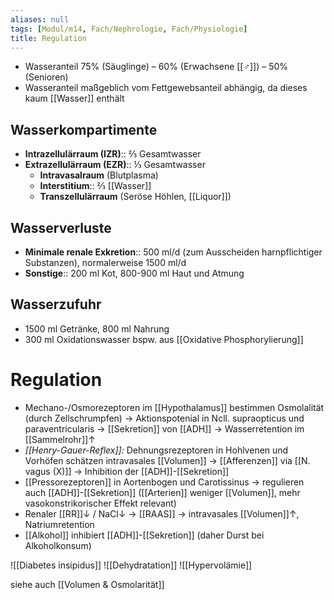 ```yaml
---
aliases: null
tags: [Modul/m14, Fach/Nephrologie, Fach/Physiologie]
title: Regulation
---
```

- Wasseranteil 75% (Säuglinge) – 60% (Erwachsene [[♂]]) – 50% (Senioren)
 - Wasseranteil maßgeblich vom Fettgewebsanteil abhängig, da dieses kaum [[Wasser]] enthält
## Wasserkompartimente
- **Intrazellulärraum (IZR)**:: ⅔ Gesamtwasser
- **Extrazellulärraum (EZR)**:: ⅓ Gesamtwasser
	- **Intravasalraum** (Blutplasma)
	- **Interstitium**:: ⅔ [[Wasser]]
	- **Transzellulärraum** (Seröse Höhlen, [[Liquor]])
## Wasserverluste
- **Minimale renale Exkretion**:: 500 ml/d (zum Ausscheiden harnpflichtiger Substanzen), normalerweise 1500 ml/d
- **Sonstige**:: 200 ml Kot, 800-900 ml Haut und Atmung
## Wasserzufuhr
- 1500 ml Getränke, 800 ml Nahrung
- 300 ml Oxidationswasser bspw. aus [[Oxidative Phosphorylierung]]

# Regulation
- Mechano-/Osmorezeptoren im [[Hypothalamus]] bestimmen Osmolalität (durch Zellschrumpfen) → Aktionspotenial in Ncll. supraopticus und paraventricularis → [[Sekretion]] von [[ADH]] → Wasserretention im [[Sammelrohr]]↑ 
- *[[Henry-Gauer-Reflex]]:* Dehnungsrezeptoren in Hohlvenen und Vorhöfen schätzen intravasales [[Volumen]] → [[Afferenzen]] via [[N. vagus (X)]] → Inhibition der [[ADH]]-[[Sekretion]]
- [[Pressorezeptoren]] in Aortenbogen und Carotissinus → regulieren auch [[ADH]]-[[Sekretion]] ([[Arterien]] weniger [[Volumen]], mehr vasokonstrikorischer Effekt relevant)
- Renaler [[RR]]↓ / NaCl↓ → [[RAAS]] → intravasales [[Volumen]]↑, Natriumretention
- [[Alkohol]] inhibiert [[ADH]]-[[Sekretion]] (daher Durst bei Alkoholkonsum)

![[Diabetes insipidus]]
![[Dehydratation]]
![[Hypervolämie]]


siehe auch [[Volumen & Osmolarität]]